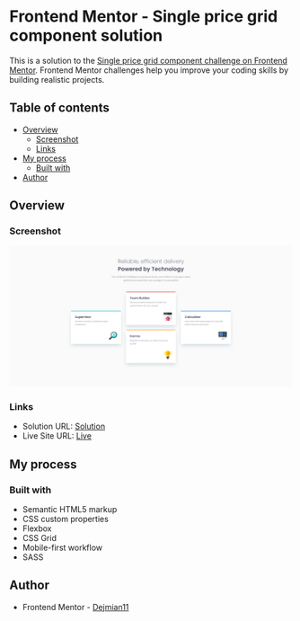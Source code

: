 # Frontend Mentor - Single price grid component solution

This is a solution to the [Single price grid component challenge on Frontend Mentor](https://www.frontendmentor.io/challenges/single-price-grid-component-5ce41129d0ff452fec5abbbc). Frontend Mentor challenges help you improve your coding skills by building realistic projects. 

## Table of contents

- [Overview](#overview)
  - [Screenshot](#screenshot)
  - [Links](#links)
- [My process](#my-process)
  - [Built with](#built-with)
- [Author](#author)

## Overview

### Screenshot

![](https://github.com/Dejmian11/9-Four-card-feature-section/blob/master/images/design/Screenshot%20-%20Frontend%20Mentor%20Four%20card%20feature%20section.png)

### Links

- Solution URL: [Solution](https://www.frontendmentor.io/solutions/four-card-feature-section-build-with-sass-ezhHY8yMdJ)
- Live Site URL: [Live](https://velvety-douhua-016a29.netlify.app/)

## My process

### Built with

- Semantic HTML5 markup
- CSS custom properties
- Flexbox
- CSS Grid
- Mobile-first workflow
- SASS

## Author

- Frontend Mentor - [Dejmian11](https://www.frontendmentor.io/profile/Dejmian11)